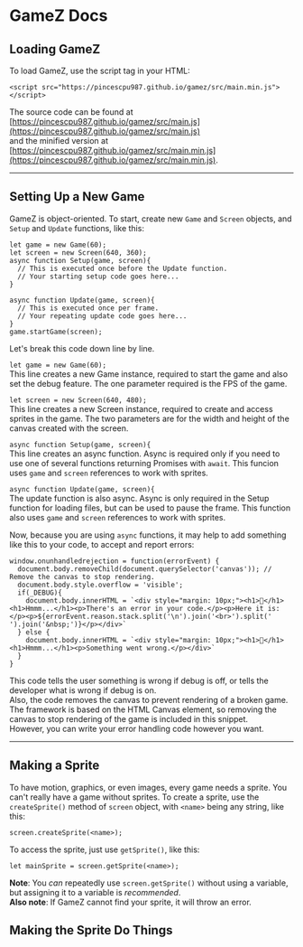 # GameZ Docs

## Loading GameZ

To load GameZ, use the script tag in your HTML:
```
<script src="https://pincescpu987.github.io/gamez/src/main.min.js"></script>
```
The source code can be found at [https://pincescpu987.github.io/gamez/src/main.js](https://pincescpu987.github.io/gamez/src/main.js)  
and the minified version at [https://pincescpu987.github.io/gamez/src/main.min.js](https://pincescpu987.github.io/gamez/src/main.min.js).

***

## Setting Up a New Game

GameZ is object-oriented. To start, create new ```Game``` and ```Screen``` objects, and ```Setup``` and ```Update``` functions, like this:

```
let game = new Game(60);
let screen = new Screen(640, 360);
async function Setup(game, screen){
  // This is executed once before the Update function.
  // Your starting setup code goes here...
}

async function Update(game, screen){
  // This is executed once per frame.
  // Your repeating update code goes here...
}
game.startGame(screen);
```

Let's break this code down line by line.

```let game = new Game(60);```  
This line creates a new Game instance, required to start the game and also set the debug feature. The one parameter required is the FPS of the game.

```let screen = new Screen(640, 480);```  
This line creates a new Screen instance, required to create and access sprites in the game. The two parameters are for the width and height of the canvas created with the screen.

```async function Setup(game, screen){```  
This line creates an async function. Async is required only if you need to use one of several functions returning Promises with ```await```. This funcion uses ```game``` and ```screen``` references to work with sprites.

```async function Update(game, screen){```  
The update function is also async. Async is only required in the Setup function for loading files, but can be used to pause the frame. This function also uses ```game``` and ```screen``` references to work with sprites.

Now, because you are using ```async``` functions, it may help to add something like this to your code, to accept and report errors:  
```
window.onunhandledrejection = function(errorEvent) {
  document.body.removeChild(document.querySelector('canvas')); // Remove the canvas to stop rendering.
  document.body.style.overflow = 'visible';
  if(_DEBUG){
    document.body.innerHTML = `<div style="margin: 10px;"><h1>🤔</h1><h1>Hmmm...</h1><p>There's an error in your code.</p><p>Here it is:</p><p>${errorEvent.reason.stack.split('\n').join('<br>').split(' ').join('&nbsp;')}</p></div>`
  } else {
    document.body.innerHTML = `<div style="margin: 10px;"><h1>🤔</h1><h1>Hmmm...</h1><p>Something went wrong.</p></div>`
  }
}
```

This code tells the user something is wrong if debug is off, or tells the developer what is wrong if debug is on.  
Also, the code removes the canvas to prevent rendering of a broken game.  
The framework is based on the HTML Canvas element, so removing the canvas to stop rendering of the game is included in this snippet.   
However, you can write your error handling code however you want.

***

## Making a Sprite

To have motion, graphics, or even images, every game needs a sprite. You can't really have a game without sprites. To create a sprite, use the ```createSprite()``` method of ```screen``` object, with ```<name>``` being any string, like this:
```
screen.createSprite(<name>);
```

To access the sprite, just use ```getSprite()```, like this:
```
let mainSprite = screen.getSprite(<name>);
```
**Note**: You _can_ repeatedly use ```screen.getSprite()``` without using a variable, but assigning it to a variable is _recommended_.  
**Also note**: If GameZ cannot find your sprite, it will throw an error.

## Making the Sprite Do Things
